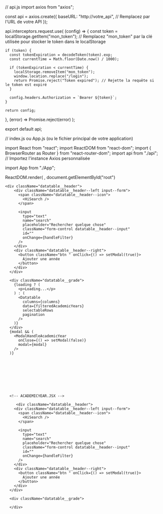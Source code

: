 // api.js
import axios from "axios";

const api = axios.create({
  baseURL: "http://votre_api", // Remplacez par l'URL de votre API
});

api.interceptors.request.use(
  (config) => {
    const token = localStorage.getItem("mon_token"); // Remplacez "mon_token" par la clé utilisée pour stocker le token dans le localStorage

    if (token) {
      const tokenExpiration = decodeToken(token).exp;
      const currentTime = Math.floor(Date.now() / 1000);

      if (tokenExpiration < currentTime) {
        localStorage.removeItem("mon_token");
        window.location.replace("/login");
        return Promise.reject("Token expired"); // Rejette la requête si le token est expiré
      }

      config.headers.Authorization = `Bearer ${token}`;
    }

    return config;
  },
  (error) => Promise.reject(error)
);

export default api;



// index.js ou App.js (ou le fichier principal de votre application)

import React from "react";
import ReactDOM from "react-dom";
import { BrowserRouter as Router } from "react-router-dom";
import api from "./api"; // Importez l'instance Axios personnalisée

import App from "./App";

ReactDOM.render(
  <Router>
    <App />
  </Router>,
  document.getElementById("root")






    <div className="datatable__header">
        <div className="datatable__header--left input--form">
          <span className="datatable__header--icon">
            <HiSearch />
          </span>

          <input
            type="text"
            name="search"
            placeholder="Rechercher quelque chose"
            className="form-control datatable__header--input"
            id=""
            onChange={handleFilter}
          />
        </div>
        <div className="datatable__header--right">
          <button className="btn " onClick={() => setModal(true)}>
            Ajouter une année
          </button>
        </div>
      </div>

      <div className="datatable__grade">
        {loading ? (
          <p>Loading...</p>
        ) : (
          <Datatable
            columns={columns}
            data={filteredAcademicYears}
            selectableRows
            pagination
          />
        )}
      </div>
      {modal && (
        <ModalHandleAcademicYear
          onClose={() => setModal(false)}
          modal={modal}
        />
      )}









      <!-- ACADEMICYEAR.JSX -->

         <div className="datatable__header">
        <div className="datatable__header--left input--form">
          <span className="datatable__header--icon">
            <HiSearch />
          </span>

          <input
            type="text"
            name="search"
            placeholder="Rechercher quelque chose"
            className="form-control datatable__header--input"
            id=""
            onChange={handleFilter}
          />
        </div>
        <div className="datatable__header--right">
          <button className="btn " onClick={() => setModal(true)}>
            Ajouter une année
          </button>
        </div>
      </div>

      <div className="datatable__grade">
    
      </div>
 